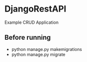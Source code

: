 # DjangoRestAPI
Example CRUD Application

## Before running
- python manage.py makemigrations
- python manage.py migrate
